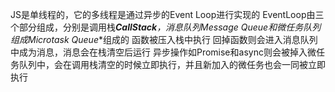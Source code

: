 JS是单线程的，它的多线程是通过异步的Event Loop进行实现的
EventLoop由三个部分组成，分别是调用栈***CallStack**，消息队列**Message Queue**和微任务队列组成**Microtask Queue**组成的
函数被压入栈中执行
回掉函数则会进入消息队列中成为消息，消息会在栈清空后运行
异步操作如Promise和async则会被掉入微任务队列中，会在调用栈清空的时候立即执行，并且新加入的微任务也会一同被立即执行